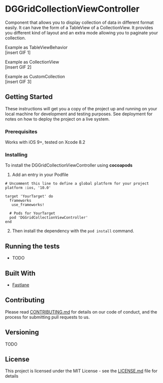 
# DGGridCollectionViewController

Component that allows you to display collection of data in different format easily. It can have the form of a TableView of a CollectionView. It provides you different kind of layout and an extra mode allowing you to paginate your collection.

Example as TableViewBehavior  
[insert GIF 1]

Example as CollectionView  
[insert GIF 2]

Example as CustomCollection  
[insert GIF 3]

## Getting Started
These instructions will get you a copy of the project up and running on your local machine for development and testing purposes. See deployment for notes on how to deploy the project on a live system.

### Prerequisites
Works with iOS 9+, tested on Xcode 8.2

### Installing

To install the DGGridCollectionViewController using **cocoapods**
1. Add an entry in your Podfile
```
# Uncomment this line to define a global platform for your project
platform :ios, '10.0'

target 'YourTarget' do
  frameworks
   use_frameworks!

  # Pods for YourTarget
  pod 'DGGridCollectionViewController'
end
```

2. Then install the dependency with the `pod install` command.

## Running the tests
 - TODO


## Built With
* [Fastlane](https://fastlane.tools/)


## Contributing
Please read [CONTRIBUTING.md](https://gist.github.com/PurpleBooth/b24679402957c63ec426) for details on our code of conduct, and the process for submitting pull requests to us.

## Versioning
TODO


## License
This project is licensed under the MIT License - see the [LICENSE.md](LICENSE.md) file for details

